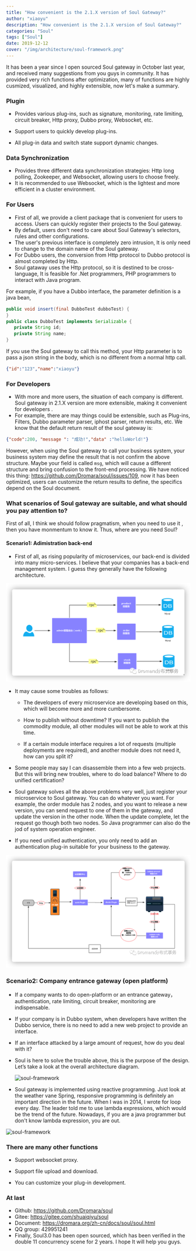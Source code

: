 ```yaml
---
title: "How convenient is the 2.1.X version of Soul Gateway?"
author: "xiaoyu"
description: "How convenient is the 2.1.X version of Soul Gateway?"
categories: "Soul"
tags: ["Soul"]
date: 2019-12-12
cover: "/img/architecture/soul-framework.png"
---
```


It has been a year since I open sourced Soul gateway in October last year, and received many suggestions from you guys in community. It has provided very rich functions after optimization, many of functions are highly cusmized, visualized, and highly extensible, now let's make a summary. 

### Plugin

- Provides various plug-ins, such as signature, monitoring, rate limiting, circuit breaker, Http proxy, Dubbo proxy, Websocket, etc.

- Support users to quickly develop plug-ins. 

- All plug-in data and switch state support dynamic changes. 

### Data Synchronization 

- Provides three different data synchronization strategies: Http long polling, Zookeeper, and Websocket, allowing users to choose freely.
- It is recommended to use Websocket, which is the lightest and more efficient in a cluster environment.

### For Users

- First of all, we provide a client package that is convenient for users to access. Users can quickly register their projects to the Soul gateway.
- By default, users don't need to care about Soul Gateway's selectors, rules and other configurations.
- The user's previous interface is completely zero intrusion, It is only need to change to the domain name of the Soul gateway.
-  For Dubbo users, the conversion from Http protocol to Dubbo protocol is almost completed by Http.
- Soul gataway uses the Http protocol, so it is destined to be cross-language, It is feasible for .Net programmers, PHP programmers to interact with Java program.

For example, if you have a Dubbo interface, the parameter definition is a java bean,
```java
public void insert(final DubboTest dubboTest) {
}
public class DubboTest implements Serializable {
   private String id;
   private String name;
}
```
If you use the Soul gateway to call this method, your Http parameter is to pass a json string in the body, which is no different from a normal http call.
```json
{"id":"123","name":"xiaoyu"}
```

### For Developers

- With more and more users, the situation of each company is different. Soul gateway in 2.1.X version are more extensible, making it convenient for developers .
- For example, there are may things could be extensible, such as Plug-ins, Filters, Dubbo parameter parser, iphost parser, return results, etc. We know that the default return result of the soul gateway is: 

```json
{"code":200, "message ": "成功!","data" :"helloWorld!"}
```

However, when using the Soul gateway to call your business system, your business system may define the result that is not confirm the above structure. Maybe your field is called `msg`, which will cause a different structure and bring confusion to the front-end processing. We have noticed this thing: https://github.com/Dromara/soul/issues/109, now it has been optimized, users can customize the return results to define, the specifics depend on the Soul document.

### What scenarios of Soul gateway are suitable, and what should you pay attention to?

First of all, I think we should follow pragmatism, when you need to use it , then you have monmentum to know it. Thus, where are you need Soul?

#### Scenario1: Adimistration back-end

- First of all, as rising popularity of microservices, our back-end is divided into many micro-services. I believe that your companies has a back-end management system. I guess they generally have the following architecture.

![soul-rpc](soul-rpc.png)

- It may cause some troubles as follows:
  - The developers of every microservice are developing based on this, which will become more and more cumbersome.

  - How to publish without downtime? If you want to publish the commodity module, all other modules will not be able to work at this time.

  - If a certain module interface requires a lot of requests (multiple deployments are required), and another module does not need it, how can you split it?

- Some people may say I can disassemble them into a few web projects. But this will bring new troubles, where to do load balance? Where to do unified certification? 
- Soul gateway solves all the above problems very well, just register your microservice to Soul gateway. You can do whatever you want. For example, the order module has 2 nodes, and you want to release a new version, you can send request to one of them in the gateway, and update the version in the other node. When the update complete, let the request go though both two nodes. So Java programmer can also do the jod of system operation engineer.
- If you need unified authentication, you only need to add an authentication plug-in suitable for your business to the gateway.

![soul-admin](soul-admin.png)

### Scenario2: Company entrance gateway (open platform)

- If a company wants to do open-platform or an entrance gateway， authentication, rate limiting, circuit breaker, monitoring are indispensable.

- If your company is in Dubbo system, when developers have written the Dubbo service, there is no need to add a new web project to provide an interface.

- If an interface attacked by a large amount of request, how do you deal with it?

- Soul is here to solve the trouble above, this is the purpose of the design. Let’s take a look at the overall architecture diagram. 

  ![soul-framework](soul-framework.png)

- Soul gateway is implemented using reactive programming.  Just look at the weather vane Spring, responsive programming is definitely an important direction in the future. When I was in 2014, I wrote for loop  every day. The leader told me to use lambda expressions, which would be the trend of the future. Nowadays, if you are a java programmer but don't know lambda expression, you are out.

![soul-framework](soul-framework.png)

### There are many other functions

- Support websocket proxy.
- Support file upload and download.

- You can customize your plug-in development. 

### At last

- Github: https://github.com/Dromara/soul
- Gitee: https://gitee.com/shuaiqiyu/soul
- Document: https://dromara.org/zh-cn/docs/soul/soul.html
- QQ group: 429951241
- Finally, Soul3.0 has been open sourced, which has been verified in the double 11 concurrency scene for 2 years. I hope It will help you guys.
